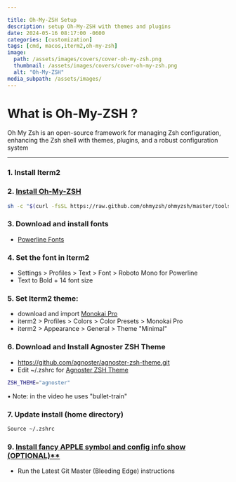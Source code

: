```yaml
---

title: Oh-My-ZSH Setup
description: setup Oh-My-ZSH with themes and plugins
date: 2024-05-16 08:17:00 -0600
categories: [customization]
tags: [cmd, macos,iterm2,oh-my-zsh]
image:
  path: /assets/images/covers/cover-oh-my-zsh.png
  thumbnail: /assets/images/covers/cover-oh-my-zsh.png
  alt: "Oh-My-ZSH"
media_subpath: /assets/images/
---
```


# What is Oh-My-ZSH ?
Oh My Zsh is an open-source framework for managing Zsh configuration, enhancing the Zsh shell with themes, plugins, and a robust configuration system

-----------------------------------------------
### 1. Install Iterm2

### 2. [Install Oh-My-ZSH](https://gist.github.com/n1snt/454b879b8f0b7995740ae04c5fb5b7df)
```bash
sh -c "$(curl -fsSL https://raw.github.com/ohmyzsh/ohmyzsh/master/tools/install.sh)"
```

### 3. Download and install fonts
- [Powerline Fonts](https://github.com/powerline/fonts)


### 4. Set the font in Iterm2
- Settings > Profiles > Text > Font > Roboto Mono for Powerline
- Text to Bold + 14 font size

### 5. Set Iterm2 theme:
- download and import [Monokai Pro](https://github.com/ayatmaulana/iterm2-monokai-pro.git)
- iterm2 > Profiles > Colors > Color Presets > Monokai Pro
- iterm2 > Appearance > General > Theme "Minimal"


### 6. Download and Install Agnoster ZSH Theme
- https://github.com/agnoster/agnoster-zsh-theme.git
- Edit ~/.zshrc for [Agnoster ZSH Theme](https://github.com/agnoster/agnoster-zsh-theme)
```bash
ZSH_THEME="agnoster"
```
• Note: in the video he uses "bullet-train"

### 7. Update install (home directory)
```bash
Source ~/.zshrc
```

### 9. [Install fancy APPLE symbol and config info show (OPTIONAL)**](https://github.com/dylanaraps/neofetch/wiki/Installation)
- Run the Latest Git Master (Bleeding Edge) instructions
